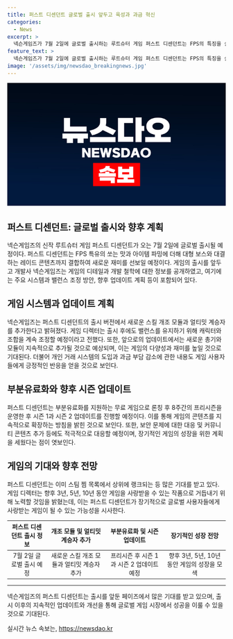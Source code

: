 ```yaml
---
title: 퍼스트 디센던트 글로벌 출시 앞두고 육성과 과금 혁신
categories:
  - News
excerpt: >
  넥슨게임즈가 7월 2일에 글로벌 출시하는 루트슈터 게임 퍼스트 디센던트는 FPS의 특징을 살려 쏘는 맛과 아이템 파밍을 결합한 새로운 콘텐츠를 제공한다. 게임 출시를 앞두고 주요 시스템과 밸런스 조정 방안, 향후 업데이트 계획 등을 소개하는 인터뷰를 실시했다. 출시 버전에서는 4개의 스킬 개조 모듈과 얼티밋 계승자가 추가되며, 캐릭터와 조합을 집중적으로 살필 계획이다. 또한, 새로운 총기와 모듈을 지속적으로 업데이트하고 개인 거래 시스템을 도입할 예정이며, 게임의 완성에는 10~15시간이 소요된다. 무료 게임 형태를 띠며 유료 DLC나 시즌별 콘텐츠 업데이트를 제공할 계획이며, 보안 강화, 클랜 업데이트, 커뮤니티 콘텐츠 추가 등의 다양한 계획이 있으며, 기대를 모으고 있다.
feature_text: >
  넥슨게임즈가 7월 2일에 글로벌 출시하는 루트슈터 게임 퍼스트 디센던트는 FPS의 특징을 살려 쏘는 맛과 아이템 파밍을 결합한 새로운 콘텐츠를 제공한다. 게임 출시를 앞두고 주요 시스템과 밸런스 조정 방안, 향후 업데이트 계획 등을 소개하는 인터뷰를 실시했다. 출시 버전에서는 4개의 스킬 개조 모듈과 얼티밋 계승자가 추가되며, 캐릭터와 조합을 집중적으로 살필 계획이다. 또한, 새로운 총기와 모듈을 지속적으로 업데이트하고 개인 거래 시스템을 도입할 예정이며, 게임의 완성에는 10~15시간이 소요된다. 무료 게임 형태를 띠며 유료 DLC나 시즌별 콘텐츠 업데이트를 제공할 계획이며, 보안 강화, 클랜 업데이트, 커뮤니티 콘텐츠 추가 등의 다양한 계획이 있으며, 기대를 모으고 있다.
image: '/assets/img/newsdao_breakingnews.jpg'
---
```


<p><img src="/assets/img/newsdao_breakingnews.jpg" alt="pcversion 속보" /></p>

<h2 data-ke-size="size26">퍼스트 디센던트: 글로벌 출시와 향후 계획</h2>

<p data-ke-size="size16">넥슨게임즈의 신작 루트슈터 게임 퍼스트 디센던트가 오는 7월 2일에 글로벌 출시될 예정이다. 퍼스트 디센던트는 FPS 특유의 쏘는 맛과 아이템 파밍에 더해 대형 보스와 대결하는 레이드 콘텐츠까지 결합하여 새로운 재미를 선보일 예정이다. 게임의 출시를 앞두고 개발사 넥슨게임즈는 게임의 디테일과 개발 철학에 대한 정보를 공개하였고, 여기에는 주요 시스템과 밸런스 조정 방안, 향후 업데이트 계획 등이 포함되어 있다.</p>

<h2 data-ke-size="size24">게임 시스템과 업데이트 계획</h2>

<p data-ke-size="size16">넥슨게임즈는 퍼스트 디센던트의 출시 버전에서 새로운 스킬 개조 모듈과 얼티밋 계승자를 추가한다고 밝혀졌다. 게임 디렉터는 출시 후에도 밸런스를 유지하기 위해 캐릭터와 조합을 계속 조정할 예정이라고 전했다. 또한, 앞으로의 업데이트에서는 새로운 총기와 모듈이 지속적으로 추가될 것으로 예상되며, 이는 게임의 다양성과 재미를 높일 것으로 기대된다. 더불어 개인 거래 시스템의 도입과 과금 부담 감소에 관한 내용도 게임 사용자들에게 긍정적인 반응을 얻을 것으로 보인다.</p>

<h2 data-ke-size="size24">부분유료화와 향후 시즌 업데이트</h2>

<p data-ke-size="size16">퍼스트 디센던트는 부분유료화를 지원하는 무료 게임으로 론칭 후 8주간의 프리시즌을 운영한 후 시즌 1과 시즌 2 업데이트를 진행할 예정이다. 이를 통해 게임의 콘텐츠를 지속적으로 확장하는 방침을 밝힌 것으로 보인다. 또한, 보안 문제에 대한 대응 및 커뮤니티 콘텐츠 추가 등에도 적극적으로 대응할 예정이며, 장기적인 게임의 성장을 위한 계획을 세웠다는 점이 엿보인다.</p>

<h2 data-ke-size="size24">게임의 기대와 향후 전망</h2>

<p data-ke-size="size16">퍼스트 디센던트는 이미 스팀 찜 목록에서 상위에 랭크되는 등 많은 기대를 받고 있다. 게임 디렉터는 향후 3년, 5년, 10년 동안 게임을 사랑받을 수 있는 작품으로 거듭내기 위해 노력할 것임을 밝혔는데, 이는 퍼스트 디센던트가 장기적으로 글로벌 사용자들에게 사랑받는 게임이 될 수 있는 가능성을 시사한다.</p>

<table>
<thead>
<tr>
<th style="text-align: center;">퍼스트 디센던트 출시 정보</th>
<th style="text-align: center;">개조 모듈 및 얼티밋 계승자 추가</th>
<th style="text-align: center;">부분유료화 및 시즌 업데이트</th>
<th style="text-align: center;">장기적인 성장 전망</th>
</tr>
</thead>
<tbody>
<tr>
<td style="text-align: center;">7월 2일 글로벌 출시 예정</td>
<td style="text-align: center;">새로운 스킬 개조 모듈과 얼티밋 계승자 추가</td>
<td style="text-align: center;">프리시즌 후 시즌 1과 시즌 2 업데이트 예정</td>
<td style="text-align: center;">향후 3년, 5년, 10년 동안 게임의 성장을 모색</td>
</tr>
</tbody>
</table>

<hr>

<p data-ke-size="size16">넥슨게임즈의 퍼스트 디센던트는 출시를 앞둔 페이즈에서 많은 기대를 받고 있으며, 출시 이후의 지속적인 업데이트와 개선을 통해 글로벌 게임 시장에서 성공을 이룰 수 있을 것으로 기대된다.</p>
실시간 뉴스 속보는, <a href="https://newsdao.kr" rel="dofollow">https://newsdao.kr</a>


